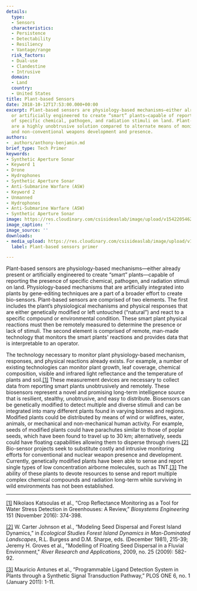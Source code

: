 ```yaml
---
details:
  type:
  - Sensors
  characteristics:
  - Persistence
  - Detectability
  - Resiliency
  - Vantage/range
  risk_factors:
  - Dual-use
  - Clandestine
  - Intrusive
  domain:
  - Land
  country:
  - United States
title: Plant-based Sensors
date: 2018-10-12T17:53:00.000+00:00
excerpt: Plant-based sensors are physiology-based mechanisms—either already present
  or artificially engineered to create “smart” plants—capable of reporting the presence
  of specific chemical, pathogen, and radiation stimuli on land. Plant-based sensors
  are a highly unobtrusive solution compared to alternate means of monitoring conventional
  and non-conventional weapons development and presence.
authors:
- _authors/anthony-benjamin.md
brief_type: Tech Primer
keywords:
- Synthetic Aperture Sonar
- Keyword 1
- Drone
- Hydrophones
- Synthetic Aperture Sonar
- Anti-Submarine Warfare (ASW)
- Keyword 2
- Unmanned
- Hydrophones
- Anti-Submarine Warfare (ASW)
- Synthetic Aperture Sonar
image: https://res.cloudinary.com/csisideaslab/image/upload/v1542205462/on-the-radar/header-sample.jpg
image_caption: ''
image_source: ''
downloads:
- media_upload: https://res.cloudinary.com/csisideaslab/image/upload/v1562790603/on-the-radar/Plant%20based%20sensor%20primer%20formatted.pdf
  label: Plant-based sensors primer

---
```

Plant-based sensors are physiology-based mechanisms—either already present or artificially engineered to create “smart” plants—capable of reporting the presence of specific chemical, pathogen, and radiation stimuli on land. Physiology-based mechanisms that are artificially integrated into plants by gene-editing techniques are a part of a broader effort to create bio-sensors. Plant-based sensors are comprised of two elements. The first includes the plant’s physiological mechanisms and physical responses that are either genetically modified or left untouched (“natural”) and react to a specific compound or environmental condition. These smart plant physical reactions must then be remotely measured to determine the presence or lack of stimuli. The second element is comprised of remote, man-made technology that monitors the smart plants' reactions and provides data that is interpretable to an operator.

The technology necessary to monitor plant physiology-based mechanism, responses, and physical reactions already exists. For example, a number of existing technologies can monitor plant growth, leaf coverage, chemical composition, visible and infrared light reflectance and the temperature of plants and soil.[\[1\]](#_ftn1) These measurement devices are necessary to collect data from reporting smart plants unobtrusively and remotely. These biosensors represent a novel and promising long-term intelligence source that is resilient, stealthy, unobtrusive, and easy to distribute. Biosensors can be genetically modified to detect multiple and diverse stimuli and can be integrated into many different plants found in varying biomes and regions. Modified plants could be distributed by means of wind or wildfires, water, animals, or mechanical and non-mechanical human activity. For example, seeds of modified plants could have parachutes similar to those of poplar seeds, which have been found to travel up to 30 km; alternatively, seeds could have floating capabilities allowing them to disperse through rivers.[\[2\]](#_ftn2) Bio-sensor projects seek to substitute costly and intrusive monitoring efforts for conventional and nuclear weapon presence and development. Currently, genetically modified plants have been able to sense and report single types of low concentration airborne molecules, such as TNT.[\[3\]](#_ftn3) The ability of these plants to devote resources to sense and report multiple complex chemical compounds and radiation long-term while surviving in wild environments has not been established.

***

[\[1\]](#_ftnref1) Nikolaos Katsoulas et al., “Crop Reflectance Monitoring as a Tool for Water Stress Detection in Greenhouses: A Review,” _Biosystems Engineering_ 151 (November 2016): 374-398.

[\[2\]](#_ftnref2) W. Carter Johnson et al., “Modeling Seed Dispersal and Forest Island Dynamics,” in _Ecological Studies Forest Island Dynamics in Man-Dominated Landscapes_, R.L. Burgess and D.M. Sharpe, eds. (December 1981), 215-39; Jeremy H. Groves et al., "Modelling of Floating Seed Dispersal in a Fluvial Environment," _River Research and Applications_, 2009, no. 25 (2009): 582-92.

[\[3\]](#_ftnref3) Mauricio Antunes et al., “Programmable Ligand Detection System in Plants through a Synthetic Signal Transduction Pathway,” PLOS ONE 6, no. 1 (January 2011): 1-11.